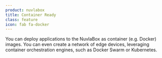 ```yaml
---
product: nuvlabox
title: Container Ready
class: feature
icon: fab fa-docker
---
```


You can deploy applications to the NuvlaBox as container (e.g. Docker) images. You can even create a network of edge devices, leveraging container orchestration engines, such as Docker Swarm or Kubernetes.